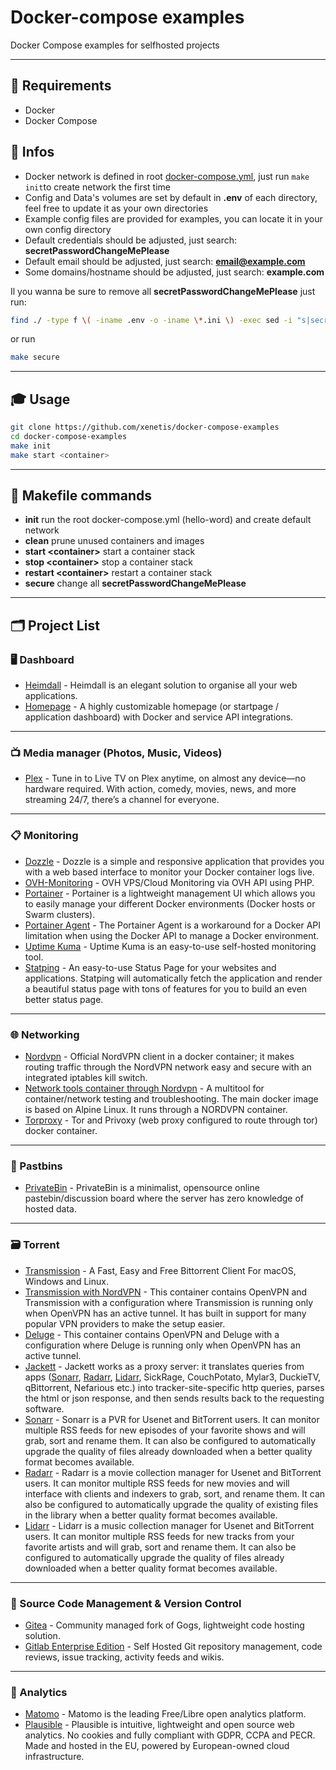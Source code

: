 # Docker-compose examples

Docker Compose examples for selfhosted projects

---

## 📝 Requirements
 - Docker 
 - Docker Compose

## 📖 Infos
 - Docker network is defined in root [docker-compose.yml](docker-compose.yml), just run `make init`to create network the first time
 - Config and Data's volumes are set by default in **.env** of each directory, feel free to update it as your own directories
 - Example config files are provided for examples, you can locate it in your own config directory
 - Default credentials should be adjusted, just search: **secretPasswordChangeMePlease**
 - Default email should be adjusted, just search: **email@example.com**
 - Some domains/hostname should be adjusted, just search: **example.com**

Il you wanna be sure to remove all **secretPasswordChangeMePlease** just run:

```bash
find ./ -type f \( -iname .env -o -iname \*.ini \) -exec sed -i "s|secretPasswordChangeMePlease|$(openssl rand -hex 32)|g" {} \;
```
or run 
````bash
make secure
````

---

## 🎓 Usage

```bash
git clone https://github.com/xenetis/docker-compose-examples
cd docker-compose-examples
make init
make start <container>
```
---

## 🔧 Makefile commands

- **init** run the root docker-compose.yml (hello-word) and create default network
- **clean** prune unused containers and images
- **start \<container>** start a container stack 
- **stop \<container>** stop a container stack
- **restart \<container>** restart a container stack
- **secure** change all **secretPasswordChangeMePlease**

---

## 🗂 Project List

### 🖥 Dashboard
- [Heimdall](heimdall) - Heimdall is an elegant solution to organise all your web applications.
- [Homepage](homepage) - A highly customizable homepage (or startpage / application dashboard) with Docker and service API integrations.

---

### 📺 Media manager (Photos, Music, Videos)
- [Plex](plex) - Tune in to Live TV on Plex anytime, on almost any device—no hardware required. With action, comedy, movies, news, and more streaming 24/7, there’s a channel for everyone.

---

### 📋 Monitoring
- [Dozzle](dozzle) - Dozzle is a simple and responsive application that provides you with a web based interface to monitor your Docker container logs live.
- [OVH-Monitoring](ovhmonitoring) - OVH VPS/Cloud Monitoring via OVH API using PHP.
- [Portainer](portainer) - Portainer is a lightweight management UI which allows you to easily manage your different Docker environments (Docker hosts or Swarm clusters).
- [Portainer Agent](portainer-agent) - The Portainer Agent is a workaround for a Docker API limitation when using the Docker API to manage a Docker environment.
- [Uptime Kuma](uptime-kuma) - Uptime Kuma is an easy-to-use self-hosted monitoring tool.
- [Statping](statping) - An easy-to-use Status Page for your websites and applications. Statping will automatically fetch the application and render a beautiful status page with tons of features for you to build an even better status page.
---

### 🌐 Networking
- [Nordvpn](nordvpn) - Official NordVPN client in a docker container; it makes routing traffic through the NordVPN network easy and secure with an integrated iptables kill switch.
- [Network tools container through Nordvpn](nordvpn-network-tools) - A multitool for container/network testing and troubleshooting. The main docker image is based on Alpine Linux. It runs through a NORDVPN container.
- [Torproxy](torproxy) - Tor and Privoxy (web proxy configured to route through tor) docker container.

---

### 🔏 Pastbins

- [PrivateBin](privatebin) - PrivateBin is a minimalist, opensource online pastebin/discussion board where the server has zero knowledge of hosted data.

---

### 🗃 Torrent
- [Transmission](transmission) - A Fast, Easy and Free Bittorrent Client For macOS, Windows and Linux.
- [Transmission with NordVPN](transmission-nordvpn) - This container contains OpenVPN and Transmission with a configuration where Transmission is running only when OpenVPN has an active tunnel. It has built in support for many popular VPN providers to make the setup easier.
- [Deluge](deluge) - This container contains OpenVPN and Deluge with a configuration where Deluge is running only when OpenVPN has an active tunnel.
- [Jackett](jackett) - Jackett works as a proxy server: it translates queries from apps ([Sonarr](sonarr), [Radarr](radarr), [Lidarr](lidarr), SickRage, CouchPotato, Mylar3, DuckieTV, qBittorrent, Nefarious etc.) into tracker-site-specific http queries, parses the html or json response, and then sends results back to the requesting software.
- [Sonarr](sonarr) - Sonarr is a PVR for Usenet and BitTorrent users. It can monitor multiple RSS feeds for new episodes of your favorite shows and will grab, sort and rename them. It can also be configured to automatically upgrade the quality of files already downloaded when a better quality format becomes available.
- [Radarr](radarr) - Radarr is a movie collection manager for Usenet and BitTorrent users. It can monitor multiple RSS feeds for new movies and will interface with clients and indexers to grab, sort, and rename them. It can also be configured to automatically upgrade the quality of existing files in the library when a better quality format becomes available.
- [Lidarr](lidarr) - Lidarr is a music collection manager for Usenet and BitTorrent users. It can monitor multiple RSS feeds for new tracks from your favorite artists and will grab, sort and rename them. It can also be configured to automatically upgrade the quality of files already downloaded when a better quality format becomes available.
---

### 🔐 Source Code Management & Version Control
- [Gitea](gitea) - Community managed fork of Gogs, lightweight code hosting solution.
- [Gitlab Enterprise Edition](gitlab-ee) - Self Hosted Git repository management, code reviews, issue tracking, activity feeds and wikis.

---

### 🧮 Analytics
- [Matomo](matomo) - Matomo is the leading Free/Libre open analytics platform.
- [Plausible](plausible) - Plausible is intuitive, lightweight and open source web analytics. No cookies and fully compliant with GDPR, CCPA and PECR. Made and hosted in the EU, powered by European-owned cloud infrastructure.